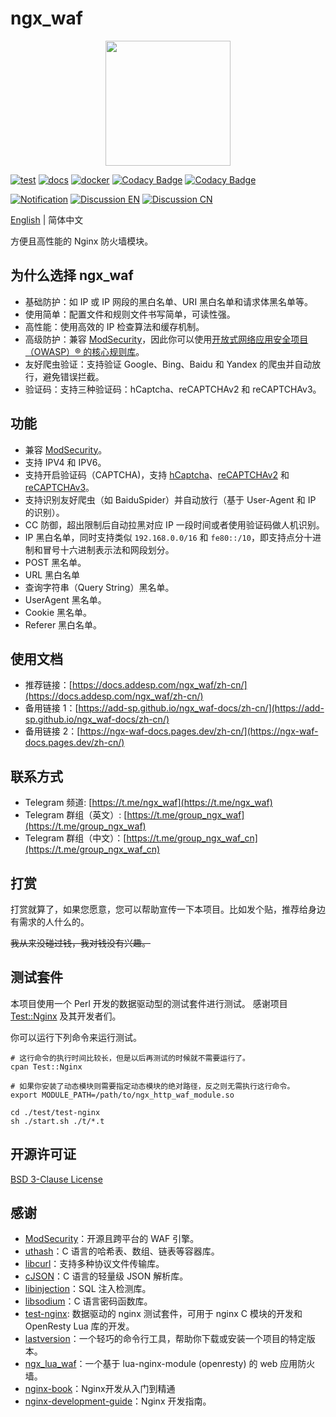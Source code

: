 # ngx_waf


<p align="center">
    <img src="https://cdn.jsdelivr.net/gh/ADD-SP/ngx_waf@master/assets/logo.png" width=200 height=200/>
</p>


[![test](https://github.com/ADD-SP/ngx_waf/workflows/test/badge.svg)](https://github.com/ADD-SP/ngx_waf/actions?query=workflow%3Atest)
[![docs](https://github.com/ADD-SP/ngx_waf-docs/actions/workflows/docs.yml/badge.svg)](https://docs.addesp.com/ngx_waf/zh-cn/)
[![docker](https://github.com/ADD-SP/ngx_waf/actions/workflows/docker.yml/badge.svg)](https://hub.docker.com/r/addsp/ngx_waf-prebuild)
[![Codacy Badge](https://app.codacy.com/project/badge/Grade/aebcf93b4b7a4b4b800ceb962479ee3a?branch=master)](https://www.codacy.com/gh/ADD-SP/ngx_waf/dashboard?utm_source=github.com&amp;utm_medium=referral&amp;utm_content=ADD-SP/ngx_waf&amp;utm_campaign=Badge_Grade)
[![Codacy Badge](https://app.codacy.com/project/badge/Coverage/aebcf93b4b7a4b4b800ceb962479ee3a)](https://www.codacy.com/gh/ADD-SP/ngx_waf/dashboard?utm_source=github.com&utm_medium=referral&utm_content=ADD-SP/ngx_waf&utm_campaign=Badge_Coverage)

[![Notification](https://img.shields.io/badge/Notification-Telegram%20Channel-blue)](https://t.me/ngx_waf)
[![Discussion EN](https://img.shields.io/badge/Discussion%20EN-Telegram%20Group-blue)](https://t.me/group_ngx_waf)
[![Discussion CN](https://img.shields.io/badge/Discussion%20CN-Telegram%20Group-blue)](https://t.me/group_ngx_waf_cn)

[English](README.md) | 简体中文

方便且高性能的 Nginx 防火墙模块。

## 为什么选择 ngx_waf

* 基础防护：如 IP 或 IP 网段的黑白名单、URI 黑白名单和请求体黑名单等。
* 使用简单：配置文件和规则文件书写简单，可读性强。
* 高性能：使用高效的 IP 检查算法和缓存机制。
* 高级防护：兼容 [ModSecurity](https://github.com/SpiderLabs/ModSecurity)，因此你可以使用[开放式网络应用安全项目（OWASP）® 的核心规则库](https://owasp.org/www-project-modsecurity-core-rule-set/)。
* 友好爬虫验证：支持验证 Google、Bing、Baidu 和 Yandex 的爬虫并自动放行，避免错误拦截。
* 验证码：支持三种验证码：hCaptcha、reCAPTCHAv2 和 reCAPTCHAv3。

## 功能

* 兼容 [ModSecurity](https://github.com/SpiderLabs/ModSecurity)。
* 支持 IPV4 和 IPV6。
* 支持开启验证码（CAPTCHA)，支持 [hCaptcha](https://www.hcaptcha.com/)、[reCAPTCHAv2](https://developers.google.com/recaptcha) 和 [reCAPTCHAv3](https://developers.google.com/recaptcha)。
* 支持识别友好爬虫（如 BaiduSpider）并自动放行（基于 User-Agent 和 IP 的识别）。
* CC 防御，超出限制后自动拉黑对应 IP 一段时间或者使用验证码做人机识别。
* IP 黑白名单，同时支持类似 `192.168.0.0/16` 和 `fe80::/10`，即支持点分十进制和冒号十六进制表示法和网段划分。
* POST 黑名单。
* URL 黑白名单
* 查询字符串（Query String）黑名单。
* UserAgent 黑名单。
* Cookie 黑名单。
* Referer 黑白名单。

## 使用文档

* 推荐链接：[https://docs.addesp.com/ngx_waf/zh-cn/](https://docs.addesp.com/ngx_waf/zh-cn/)
* 备用链接 1：[https://add-sp.github.io/ngx_waf-docs/zh-cn/](https://add-sp.github.io/ngx_waf-docs/zh-cn/)
* 备用链接 2：[https://ngx-waf-docs.pages.dev/zh-cn/](https://ngx-waf-docs.pages.dev/zh-cn/)

## 联系方式

* Telegram 频道: [https://t.me/ngx_waf](https://t.me/ngx_waf)
* Telegram 群组（英文）: [https://t.me/group_ngx_waf](https://t.me/group_ngx_waf)
* Telegram 群组（中文）：[https://t.me/group_ngx_waf_cn](https://t.me/group_ngx_waf_cn)

## 打赏

打赏就算了，如果您愿意，您可以帮助宣传一下本项目。比如发个贴，推荐给身边有需求的人什么的。

<del>我从来没碰过钱，我对钱没有兴趣。</del>

## 测试套件

本项目使用一个 Perl 开发的数据驱动型的测试套件进行测试。
感谢项目 [Test::Nginx](http://search.cpan.org/perldoc?Test::Nginx) 及其开发者们。

你可以运行下列命令来运行测试。

```shell
# 这行命令的执行时间比较长，但是以后再测试的时候就不需要运行了。
cpan Test::Nginx

# 如果你安装了动态模块则需要指定动态模块的绝对路径，反之则无需执行这行命令。
export MODULE_PATH=/path/to/ngx_http_waf_module.so

cd ./test/test-nginx
sh ./start.sh ./t/*.t
```

## 开源许可证

[BSD 3-Clause License](LICENSE)

## 感谢

* [ModSecurity](https://github.com/SpiderLabs/ModSecurity)：开源且跨平台的 WAF 引擎。
* [uthash](https://github.com/troydhanson/uthash)：C 语言的哈希表、数组、链表等容器库。
* [libcurl](https://curl.se/libcurl/)：支持多种协议文件传输库。
* [cJSON](https://github.com/DaveGamble/cJSON)：C 语言的轻量级 JSON 解析库。
* [libinjection](https://github.com/libinjection/libinjection)：SQL 注入检测库。
* [libsodium](https://github.com/jedisct1/libsodium)：C 语言密码函数库。
* [test-nginx](https://github.com/openresty/test-nginx): 数据驱动的 nginx 测试套件，可用于 nginx C 模块的开发和 OpenResty Lua 库的开发。 
* [lastversion](https://github.com/dvershinin/lastversion)：一个轻巧的命令行工具，帮助你下载或安装一个项目的特定版本。
* [ngx_lua_waf](https://github.com/loveshell/ngx_lua_waf)：一个基于 lua-nginx-module (openresty) 的 web 应用防火墙。
* [nginx-book](https://github.com/taobao/nginx-book)：Nginx开发从入门到精通 
* [nginx-development-guide](https://github.com/baishancloud/nginx-development-guide)：Nginx 开发指南。

